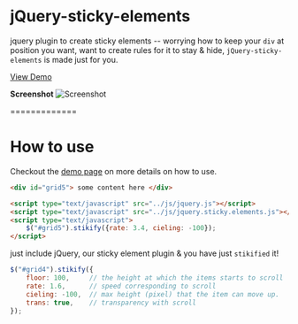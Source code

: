 jQuery-sticky-elements
======================

jquery plugin to create sticky elements -- worrying how to keep your `div` 
at position you want, want to create rules for it to stay & hide, `jQuery-sticky-elements` is 
made just for you.

[View Demo](https://blog.minhazav.dev/research/jquery-sticky-elements)

**Screenshot**
![Screenshot](https://preview.ibb.co/cCzA07/Capture.png)

=============

How to use
=============
Checkout the [demo page](https://blog.minhazav.dev/research/jquery-sticky-elements) on more details on how to use.

```html
<div id="grid5"> some content here </div>

<script type="text/javascript" src="../js/jquery.js"></script>
<script type="text/javascript" src="../js/jquery.sticky.elements.js"></script>
<script type="text/javascript">
	$("#grid5").stikify({rate: 3.4, cieling: -100});
</script>
```

just include jQuery, our sticky element plugin & you have just `stikified` it!

```js
$("#grid4").stikify({
	floor: 100,		// the height at which the items starts to scroll
	rate: 1.6,		// speed corresponding to scroll
	cieling: -100,	// max height (pixel) that the item can move up.
	trans: true,	// transparency with scroll
});
```

